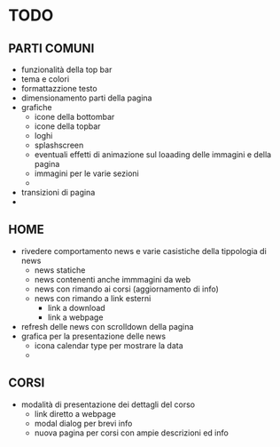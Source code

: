 # TODO

## PARTI COMUNI
* funzionalità della top bar
* tema e colori
* formattazzione testo
* dimensionamento parti della pagina
* grafiche
    * icone della bottombar
    * icone della topbar
    * loghi
    * splashscreen
    * eventuali effetti di animazione sul loaading delle immagini e della pagina
    * immagini per le varie sezioni
    *  
* transizioni di pagina
* 

## HOME
* rivedere comportamento news e varie casistiche della tippologia di news 
    * news statiche
    * news contenenti anche immmagini da web
    * news con rimando ai corsi (aggiornamento di info)
    * news con rimando a link esterni
        * link a download
        * link a webpage
* refresh delle news con scrolldown della pagina
* grafica per la presentazione delle news
    * icona calendar type per mostrare la data
    *

## CORSI
* modalità di presentazione dei dettagli del corso
    * link diretto a webpage
    * modal dialog per brevi info
    * nuova pagina per corsi con ampie descrizioni ed info
